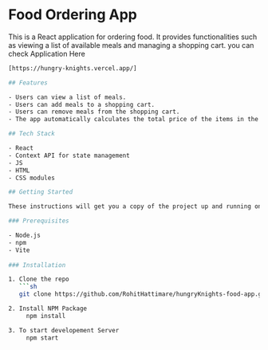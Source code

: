 # Food Ordering App

This is a React application for ordering food. It provides functionalities such as viewing a list of available meals and managing a shopping cart.
you can check Application Here
```sh
[https://hungry-knights.vercel.app/]

## Features

- Users can view a list of meals.
- Users can add meals to a shopping cart.
- Users can remove meals from the shopping cart.
- The app automatically calculates the total price of the items in the cart.

## Tech Stack

- React
- Context API for state management
- JS
- HTML
- CSS modules

## Getting Started

These instructions will get you a copy of the project up and running on your local machine for development and testing purposes.

### Prerequisites

- Node.js
- npm
- Vite
  
### Installation

1. Clone the repo
   ```sh
   git clone https://github.com/RohitHattimare/hungryKnights-food-app.git

2. Install NPM Package
     npm install

3. To start developement Server
     npm start

